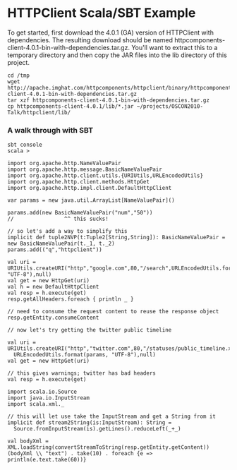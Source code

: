 # HTTPClient Scala/SBT Example

To get started, first download the 4.0.1 (GA) version of HTTPClient with dependencies. The resulting download should be
named httpcomponents-client-4.0.1-bin-with-dependencies.tar.gz. You'll want to extract this to a temporary directory and
then copy the JAR files into the lib directory of this project.

    cd /tmp
    wget http://apache.imghat.com/httpcomponents/httpclient/binary/httpcomponents-client-4.0.1-bin-with-dependencies.tar.gz
    tar xzf httpcomponents-client-4.0.1-bin-with-dependencies.tar.gz
    cp httpcomponents-client-4.0.1/lib/*.jar ~/projects/OSCON2010-Talk/httpclient/lib/

### A walk through with SBT

    sbt console
    scala >

    import org.apache.http.NameValuePair
    import org.apache.http.message.BasicNameValuePair
    import org.apache.http.client.utils.{URIUtils,URLEncodedUtils}
    import org.apache.http.client.methods.HttpGet
    import org.apache.http.impl.client.DefaultHttpClient

    var params = new java.util.ArrayList[NameValuePair]()

    params.add(new BasicNameValuePair("num","50"))
    //                ^^ this sucks!

    // so let's add a way to simplify this
    implicit def tuple2NVP(t:Tuple2[String,String]): BasicNameValuePair = new BasicNameValuePair(t._1, t._2)
    params.add(("q","httpclient"))

    val uri = URIUtils.createURI("http","google.com",80,"/search",URLEncodedUtils.format(params, "UTF-8"),null)
    val get = new HttpGet(uri)
    val h = new DefaultHttpClient
    val resp = h.execute(get)
    resp.getAllHeaders.foreach { println _ }

    // need to consume the request content to reuse the response object
    resp.getEntity.consumeContent

    // now let's try getting the twitter public timeline

    val uri = URIUtils.createURI("http","twitter.com",80,"/statuses/public_timeline.xml",
      URLEncodedUtils.format(params, "UTF-8"),null)
    val get = new HttpGet(uri)

    // this gives warnings; twitter has bad headers
    val resp = h.execute(get)

    import scala.io.Source
    import java.io.InputStream
    import scala.xml._

    // this will let use take the InputStream and get a String from it
    implicit def stream2String(is:InputStream): String =
      Source.fromInputStream(is).getLines().reduceLeft(_+_)   

    val bodyXml = XML.loadString(convertStreamToString(resp.getEntity.getContent))
    (bodyXml \\ "text") . take(10) . foreach {e => println(e.text.take(60))}

